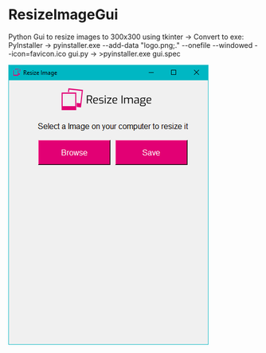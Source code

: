 # ResizeImageGui
Python Gui to resize images to 300x300 using tkinter
-> Convert to exe: PyInstaller 
-> pyinstaller.exe --add-data "logo.png;." --onefile --windowed --icon=favicon.ico gui.py
-> >pyinstaller.exe gui.spec  

![image gui](https://raw.githubusercontent.com/xNoOn/ResizeImageGui/main/ImageGUI.png)


